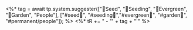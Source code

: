 <%* 
  tag = await tp.system.suggester(["🥜Seed", "🌱Seeding", "🌲Evergreen", "🏡Garden", "People"], ["#seed🥜", "#seeding🌱","#evergreen🌲", "#garden🏡", "#permanent/people"]);
%>
<%* tR += "  - '" + tag + "'" %>